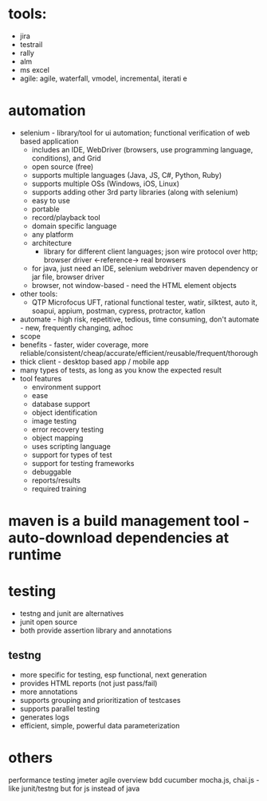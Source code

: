 # tools:
* jira
* testrail
* rally
* alm
* ms excel
* agile: agile, waterfall, vmodel, incremental, iterati e

# automation
* selenium - library/tool for ui automation; functional verification of web based application
  * includes an IDE, WebDriver (browsers, use programming language, conditions), and Grid
  * open source (free)
  * supports multiple languages (Java, JS, C#, Python, Ruby)
  * supports multiple OSs (Windows, iOS, Linux)
  * supports adding other 3rd party libraries (along with selenium)
  * easy to use
  * portable
  * record/playback tool
  * domain specific language
  * any platform
  * architecture
    * library for different client languages; json wire protocol over http; browser driver <-reference-> real browsers
  * for java, just need an IDE, selenium webdriver maven dependency or jar file, browser driver
  * browser, not window-based - need the HTML element objects
* other tools:
  * QTP Microfocus UFT, rational functional tester, watir, silktest, auto it, soapui, appium, postman, cypress, protractor, katlon
* automate - high risk, repetitive, tedious, time consuming, don't automate - new, frequently changing, adhoc
* scope
* benefits - faster, wider coverage, more reliable/consistent/cheap/accurate/efficient/reusable/frequent/thorough
* thick client - desktop based app / mobile app
* many types of tests, as long as you know the expected result
* tool features
  * environment support
  * ease
  * database support
  * object identification
  * image testing
  * error recovery testing
  * object mapping
  * uses scripting language
  * support for types of test
  * support for testing frameworks
  * debuggable
  * reports/results
  * required training
# maven is a build management tool - auto-download dependencies at runtime
# testing
* testng and junit are alternatives
* junit open source
* both provide assertion library and annotations
## testng
* more specific for testing, esp functional, next generation
* provides HTML reports (not just pass/fail)
* more annotations
* supports grouping and prioritization of testcases
* supports parallel testing
* generates logs
* efficient, simple, powerful data parameterization

# others
performance testing jmeter
agile overview
bdd cucumber
mocha.js, chai.js - like junit/testng but for js instead of java
